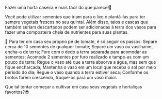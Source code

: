 Fazer uma horta caseira é mais fácil do que parece!🌱

Você pode utilizar sementes que iriam para o lixo e plantá-las para ter sempre vegetais frescos no seu quintal. Além disso, talos e cascas que também seriam descartados podem ser adicionadas à terra dos vasos para fazer uma composteira cheia de nutrientes para suas plantas.

🍅 Para ter em casa seu próprio pé de tomate, é só seguir os passos:
Separe cerca de 10 sementes de qualquer tomate;
Separe um vaso ou vasilhame, encha-o de terra;
Fure com o dedo a terra separada para acomodar as sementes;
Acomode 2 sementes por furo realizado e tampe-as com um pouco de terra;
Regue o vaso até que a terra absorva a água, mas sem que fique encharcada;
Mantenha o vaso em um local que receba o sol por meio período do dia;
Regue o vaso quando a terra estiver seca;
Conforme os brotos forem crescendo, troque-os para um vaso maior.

Que tal tentar começar a cultivar em casa seus vegetais e hortaliças favoritos?😍
